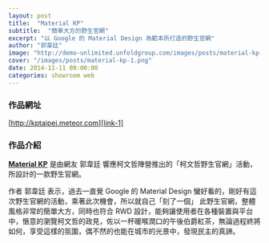 ```yaml
---
layout: post
title:  "Material KP"
subtitle:  "簡單大方的野生官網"
excerpt: "以 Google 的 Material Design 為範本所打造的野生官網"
author: "郭韋廷"
image: "http://demo-unlimited.unfoldgroup.com/images/posts/material-kp-fb.png"
cover: "/images/posts/material-kp-1.png"
date: 2014-11-11 00:00:00
categories: showroom web
---
```


[link-1]:http://kptaipei.meteor.com

### 作品網址
[http://kptaipei.meteor.com][link-1]

### 作品介紹
<strong>[Material KP][link-1]</strong> 是由網友 郭韋廷 響應柯文哲陣營推出的「柯文哲野生官網」活動，所設計的一款野生官網。

作者 郭韋廷 表示，過去一直覺 Google 的 Material Design 蠻好看的，剛好有這次野生官網的活動，乘著此次機會，所以就自己「刻了一個」
此野生官網，整體風格非常的簡單大方，同時也符合 RWD 設計，能夠讓使用者在各種裝置與平台中，愜意的瀏覽柯文哲的政見，佐以一杯暖喉潤口的午後伯爵紅茶，無論過程終將如何，享受這樣的氛圍，偶不然的也能在城市的光景中，發現民主的真諦。
